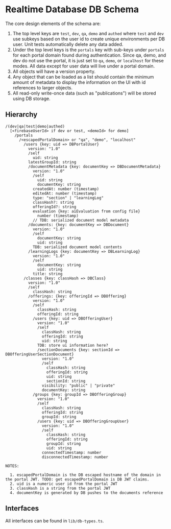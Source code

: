 # Realtime Database DB Schema

The core design elements of the schema are:

1. The top level keys are `test`, `dev`, `qa`, `demo` and `authed` where `test` and `dev` use subkeys based on the user id to create unique environments per DB user.  Unit tests automatically delete any data added.
2. Under the top level keys is the `portals` key with sub-keys under `portals` for each portal domain found during authentication.  Since qa, demo, and dev do not use the portal, it is just set to `qa`, `demo`, or `localhost` for these modes. All data except for user data will live under a portal domain.
3. All objects will have a version property.
4. Any object that can be loaded as a list should contain the minimum amount of metadata to display the information on the UI with id references to larger objects.
5. All read-only write-once data (such as "publications") will be stored using DB storage.

## Hierarchy

```text
/(dev|qa|test|demo|authed)
  [<firebaseUserId> if dev or test, <demoId> for demo]
    /portals
      /<escapedPortalDomain> or "qa", "demo", "localhost"
        /users {key: uid => DBPortalUser}
          version: "1.0"
          /self
            uid: string
          latestGroupId: string
          /documentMetadata {key: documentKey => DBDocumentMetadata}
            version: "1.0"
            /self
              uid: string
              documentKey: string
            createdAt: number (timestamp)
            editedAt: number (timestamp)
            type: "section" | "learningLog"
            classHash?: string
            offeringId?: string
            evaluation {key: aiEvaluation from config file}
              number (timestamp)
            // TDB: serialized document model metadata
          /documents: {key: documentKey => DBDocument}
            version: "1.0"
            /self
              documentKey: string
              uid: string
            TDB: serialized document model contents
          /learningLogs {key: documentKey => DBLearningLog}
            version: "1.0"
            /self
              documentKey: string
              uid: string
            title: string
        /classes {key: classHash => DBClass}
          version: "1.0"
          /self
            classHash: string
          /offerings: {key: offeringId => DBOffering}
            version: "1.0"
            /self
              classHash: string
              offeringId: string
            /users {key: uid => DBOfferingUser}
              version: "1.0"
              /self
                classHash: string
                offeringId: string
                uid: string
              TDB: store ui information here?
              /sectionDocuments {key: sectionId => DBOfferingUserSectionDocument}
                version: "1.0"
                /self
                  classHash: string
                  offeringId: string
                  uid: string
                  sectionId: string
                visibility: "public" | "private"
                documentKey: string
            /groups {key: groupId => DBOfferingGroup}
              version: "1.0"
              /self
                classHash: string
                offeringId: string
                groupId: string
              /users {key: uid => DBOfferingGroupUser}
                version: "1.0"
                /self
                  classHash: string
                  offeringId: string
                  groupId: string
                  uid: string
                connectedTimestamp: number
                disconnectedTimestamp: number

NOTES:

  1. escapedPortalDomain is the DB escaped hostname of the domain in the portal JWT. TODO: get escapedPortalDomain is DB JWT claims.
  2. uid is a numeric user id from the portal JWT
  3. classHash is a string from the portal JWT
  4. documentKey is generated by DB pushes to the documents reference
```

## Interfaces

All interfaces can be found in `lib/db-types.ts`.
